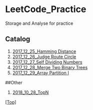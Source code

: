 # LeetCode_Practice
Storage and Analyse for practice

## Catalog

1. [2017_12_25_Hamming Distance](/src/HammingDistance/Solution.java)
2. [2017_12_26_Judge Route Circle](/src/JudgeRouteCircle/Solution.java)
3. [2017_12_27_Self Dividing Numbers](src/SelfDividingNumbers/Solution.java)
4. [2017_12_28_Merge Two Binary Trees](src/MergeTwoBinaryTrees/Solution.java)
5. [2017_12_29_Array Partition I](src/ArrayPartitionI/Solution.java)

##Other

1. [2018_10_28_TopN](src/Other/TopN.java)

[[Top]](#readme)
